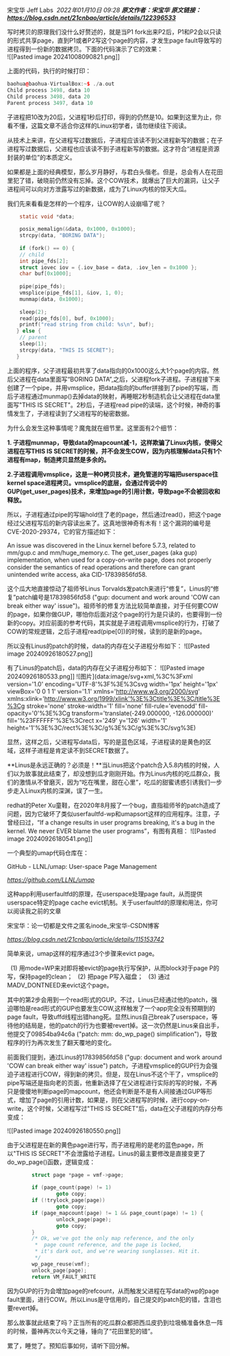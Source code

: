 宋宝华 Jeff Labs
 _2022年01月10日 09:28_
_**原文作者：宋宝华**_
_**原文链接：https://blog.csdn.net/21cnbao/article/details/122396533**_

写时拷贝的原理我们没什么好赘述的，就是当P1 fork出来P2后，P1和P2会以只读的形式共享page，直到P1或者P2写这个page的内容，才发生page fault导致写的进程得到一份新的数据拷贝。下面的代码演示了它的效果：  
![[Pasted image 20241008090821.png]]

上面的代码，执行的时候打印：
```cpp
baohua@baohua-VirtualBox:~$ ./a.out 
Child process 3498, data 10
Child process 3498, data 20
Parent process 3497, data 10
```
子进程把10改为20后，父进程1秒后打印，得到的仍然是10。如果到这里为止，你看不懂，这篇文章不适合你这样的Linux初学者，请勿继续往下阅读。

从技术上来讲，在父进程写过数据后，子进程应该读不到父进程新写的数据；在子进程写过数据后，父进程也应该读不到子进程新写的数据。这才符合“进程是资源封装的单位”的本质定义。

如果都是上面的经典模型，那么岁月静好，与君白头偕老。但是，总会有人在花田里犯了错，破晓前仍然没有忘掉。这个COW技术，就爆出了巨大的漏洞，让父子进程间可以向对方泄露写过的新数据，成为了Linux内核的惊天大瓜。

我们先来看看是怎样的一个程序，让COW的人设崩塌了呢？
```c
    static void *data;
 
    posix_memalign(&data, 0x1000, 0x1000);
    strcpy(data, "BORING DATA");
 
    if (fork() == 0) {
	// child
	int pipe_fds[2];
	struct iovec iov = {.iov_base = data, .iov_len = 0x1000 };
	char buf[0x1000];
 
	pipe(pipe_fds);
	vmsplice(pipe_fds[1], &iov, 1, 0);
	munmap(data, 0x1000);
 
	sleep(2);
	read(pipe_fds[0], buf, 0x1000);
	printf("read string from child: %s\n", buf);
   } else {
	// parent
	sleep(1);
	strcpy(data, "THIS IS SECRET");
   }

```

上面的程序，父子进程最初共享了data指向的0x1000这么大1个page的内容。然后父进程在data里面写“BORING DATA”,之后，父进程fork子进程。子进程接下来创建了一个pipe，并用vmsplice，把data指向的buffer拼接到了pipe的写端，而后子进程通过munmap()去掉data的映射，再睡眠2秒制造机会让父进程在data里面写"THIS IS SECRET"。2秒后，子进程read pipe的读端，这个时候，神奇的事情发生了，子进程读到了父进程写的秘密数据。

为什么会发生这种事情呢？魔鬼就在细节里。这里面有2个细节：

**1. 子进程munmap，导致data的mapcount减-1，这样欺骗了Linux内核，使得父进程在写THIS IS SECRET的时候，并不会发生COW，因为内核理解data只有1个进程有map，制造拷贝显然是多余的。**

**2.子进程调用vmsplice，这是一种0拷贝技术，避免管道的写端把userspace往kernel space进程拷贝。vmsplice的底层，会通过传说中的GUP(get_user_pages)技术，来增加page的引用计数，导致page不会被回收和释放。**

所以，子进程通过pipe的写端hold住了老的page，然后通过read()，把这个page经过父进程写后的新内容读出来了。这真地很神奇有木有！这个漏洞的编号是CVE-2020-29374，它的官方描述如下：

An issue was discovered in the Linux kernel before 5.7.3, related to mm/gup.c and mm/huge_memory.c. The get_user_pages (aka gup) implementation, when used for a copy-on-write page, does not properly consider the semantics of read operations and therefore can grant unintended write access, aka CID-17839856fd58.

这个瓜大地直接惊动了祖师爷Linus Torvalds发patch来进行“修复”，Linus的“修复”patch编号是17839856fd58 ("gup: document and work around 'COW can break either way' issue")。祖师爷的修复方法比较简单直接，对于任何要COW的page，如果你做GUP，哪怕你后面对这个page的行为是只读的，也要得到一份新的copy。对应前面的参考代码，其实就是子进程调用vmsplice的行为，打破了COW的常规逻辑，之后子进程read(pipe[0])的时候，读到的是新的page。

所以没有Linus的patch的时候，data的内存在父子进程分布如下：
![[Pasted image 20240926180527.png]]

有了Linus的patch后，data的内存在父子进程分布如下：
![[Pasted image 20240926180533.png]]
![图片](data:image/svg+xml,%3C%3Fxml version='1.0' encoding='UTF-8'%3F%3E%3Csvg width='1px' height='1px' viewBox='0 0 1 1' version='1.1' xmlns='http://www.w3.org/2000/svg' xmlns:xlink='http://www.w3.org/1999/xlink'%3E%3Ctitle%3E%3C/title%3E%3Cg stroke='none' stroke-width='1' fill='none' fill-rule='evenodd' fill-opacity='0'%3E%3Cg transform='translate(-249.000000, -126.000000)' fill='%23FFFFFF'%3E%3Crect x='249' y='126' width='1' height='1'%3E%3C/rect%3E%3C/g%3E%3C/g%3E%3C/svg%3E)

显然，这样之后，父进程写data后，写的是蓝色区域，子进程读的是黄色的区域，这样子进程是肯定读不到SECRET数据了。

**Linus是永远正确的？必须是！**当Linus把这个patch合入5.8内核的时候，人们以为故事就此结束了，却没想到瓜才刚刚开始。作为Linus内核的吃瓜群众，我们的激情从不曾磨灭，因为“吃在嘴里，甜在心里”，吃瓜的甜蜜诱惑引诱我们一步步走入Linux内核的深渊，误了一生。

redhat的Peter Xu童鞋，在2020年8月报了一个bug，直指祖师爷的patch造成了问题，因为它破坏了类似userfaultfd-wp和umapsort这样的应用程序。注意，子曾经曰过，“If a change results in user programs breaking, it's a bug in the kernel. We never EVER blame the user programs”，有图有真相：
![[Pasted image 20240926180541.png]]

一个典型的umap代码仓库在：

GitHub - LLNL/umap: User-space Page Management

_https://github.com/LLNL/umap_

这种app利用userfaultfd的原理，在userspace处理page fault，从而提供userspace特定的page cache evict机制。关于userfaultfd的原理和用法，你可以阅读我之前的文章

宋宝华：论一切都是文件之匿名inode_宋宝华-CSDN博客

_https://blog.csdn.net/21cnbao/article/details/115153742_

简单来说，umap这样的程序通过3个步骤来evict page。

  (1) 用mode=WP来对即将被evict的page执行写保护，从而block对于page P的写，保持page的clean；
  (2) 把page P写入磁盘；
  (3) 通过MADV_DONTNEED来evict这个page。

其中的第2步会用到一个read形式的GUP。不过，Linus已经通过他的patch，强迫哪怕是read形式的GUP也要发生COW,这样触发了一个app完全没有预期到的page fault，导致uffd线程出错hang死。显然Linus自己break了userspace，等待他的结局是，他的patch的行为也要被revert掉。这一次仍然是Linus亲自出手，他提交了09854ba94c6a ("patch: mm: do_wp_page() simplification")，导致程序的行为再次发生了翻天覆地的变化。

前面我们提到，通过Linus的17839856fd58 ("gup: document and work around 'COW can break either way' issue") patch，子进程vmsplice的GUP行为会强迫子进程进行COW，得到新的拷贝。但是，现在Linus不这个干了，vmsplice的pipe写端还是指向老的页面，他重新选择了在父进程进行实际的写的时候，不再只是傻傻地判断page的mapcount，他还会判断是不是有人间接通过GUP等形式，增加了page的引用计数，如果是，则在父进程写的时候，进行copy-on-write，这个时候，父进程写过"THIS IS SECRET"后，data在父子进程的内存分布变成：

  
![[Pasted image 20240926180550.png]]

由于父进程是在新的黄色page进行写，而子进程用的是老的蓝色page，所以"THIS IS SECRET"不会泄露给子进程。Linus的最主要修改是直接变更了do_wp_page()函数，逻辑变成：
```c
        struct page *page = vmf->page;
 
        if (page_count(page) != 1)
                goto copy;
        if (!trylock_page(page))
                goto copy;
        if (page_mapcount(page) != 1 && page_count(page) != 1) {
                unlock_page(page);
                goto copy;
        }
        /* Ok, we've got the only map reference, and the only
         *  page count reference, and the page is locked,
         * it's dark out, and we're wearing sunglasses. Hit it.
         */
        wp_page_reuse(vmf);
        unlock_page(page);
        return VM_FAULT_WRITE

```

因为GUP的行为会增加page的refcount，从而触发父进程在写data的wp的page fault里面，进行COW。所以Linus是守信用的，自己提交的patch犯的错，含泪也要revert掉。

那么故事就此结束了吗？正当所有的吃瓜群众都把西瓜皮扔到垃圾桶准备休息一阵的时候，蕾神再次以今天之锤，锤向了“花田里犯的错”。

累了，睡觉了。预知后事如何，请听下回分解。

  